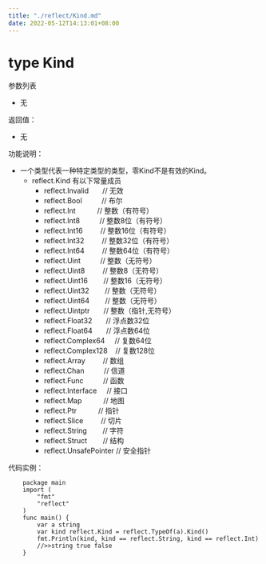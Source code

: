 ```yaml
---
title: "./reflect/Kind.md"
date: 2022-05-12T14:13:01+08:00
---
```

# type Kind

参数列表

- 无

返回值：

- 无

功能说明：

- 一个类型代表一种特定类型的类型，零Kind不是有效的Kind。
    - reflect.Kind 有以下常量成员
		- reflect.Invalid&nbsp;&nbsp;&nbsp;&nbsp;&nbsp;&nbsp;&nbsp;// 无效
		- reflect.Bool&nbsp;&nbsp;&nbsp;&nbsp;&nbsp;&nbsp;&nbsp;&nbsp;&nbsp;&nbsp;// 布尔
		- reflect.Int&nbsp;&nbsp;&nbsp;&nbsp;&nbsp;&nbsp;&nbsp;&nbsp;&nbsp;&nbsp;&nbsp;// 整数（有符号）
		- reflect.Int8&nbsp;&nbsp;&nbsp;&nbsp;&nbsp;&nbsp;&nbsp;&nbsp;&nbsp;&nbsp;// 整数8位（有符号）
		- reflect.Int16&nbsp;&nbsp;&nbsp;&nbsp;&nbsp;&nbsp;&nbsp;&nbsp;&nbsp;// 整数16位（有符号）
		- reflect.Int32&nbsp;&nbsp;&nbsp;&nbsp;&nbsp;&nbsp;&nbsp;&nbsp;&nbsp;// 整数32位（有符号）
		- reflect.Int64&nbsp;&nbsp;&nbsp;&nbsp;&nbsp;&nbsp;&nbsp;&nbsp;&nbsp;// 整数64位（有符号）
		- reflect.Uint&nbsp;&nbsp;&nbsp;&nbsp;&nbsp;&nbsp;&nbsp;&nbsp;&nbsp;&nbsp;// 整数（无符号）
		- reflect.Uint8&nbsp;&nbsp;&nbsp;&nbsp;&nbsp;&nbsp;&nbsp;&nbsp;&nbsp;// 整数8（无符号）
		- reflect.Uint16&nbsp;&nbsp;&nbsp;&nbsp;&nbsp;&nbsp;&nbsp;&nbsp;// 整数16（无符号）
		- reflect.Uint32&nbsp;&nbsp;&nbsp;&nbsp;&nbsp;&nbsp;&nbsp;&nbsp;// 整数（无符号）
		- reflect.Uint64&nbsp;&nbsp;&nbsp;&nbsp;&nbsp;&nbsp;&nbsp;&nbsp;// 整数（无符号）
		- reflect.Uintptr&nbsp;&nbsp;&nbsp;&nbsp;&nbsp;&nbsp;&nbsp;// 整数（指针,无符号）
		- reflect.Float32&nbsp;&nbsp;&nbsp;&nbsp;&nbsp;&nbsp;&nbsp;// 浮点数32位
		- reflect.Float64&nbsp;&nbsp;&nbsp;&nbsp;&nbsp;&nbsp;&nbsp;// 浮点数64位
		- reflect.Complex64&nbsp;&nbsp;&nbsp;&nbsp;&nbsp;// 复数64位
		- reflect.Complex128&nbsp;&nbsp;&nbsp;&nbsp;// 复数128位
		- reflect.Array&nbsp;&nbsp;&nbsp;&nbsp;&nbsp;&nbsp;&nbsp;&nbsp;&nbsp;// 数组
		- reflect.Chan&nbsp;&nbsp;&nbsp;&nbsp;&nbsp;&nbsp;&nbsp;&nbsp;&nbsp;&nbsp;// 信道
		- reflect.Func&nbsp;&nbsp;&nbsp;&nbsp;&nbsp;&nbsp;&nbsp;&nbsp;&nbsp;&nbsp;// 函数
		- reflect.Interface&nbsp;&nbsp;&nbsp;&nbsp;&nbsp;// 接口
		- reflect.Map&nbsp;&nbsp;&nbsp;&nbsp;&nbsp;&nbsp;&nbsp;&nbsp;&nbsp;&nbsp;&nbsp;// 地图
		- reflect.Ptr&nbsp;&nbsp;&nbsp;&nbsp;&nbsp;&nbsp;&nbsp;&nbsp;&nbsp;&nbsp;&nbsp;// 指针
		- reflect.Slice&nbsp;&nbsp;&nbsp;&nbsp;&nbsp;&nbsp;&nbsp;&nbsp;&nbsp;// 切片
		- reflect.String&nbsp;&nbsp;&nbsp;&nbsp;&nbsp;&nbsp;&nbsp;&nbsp;// 字符
		- reflect.Struct&nbsp;&nbsp;&nbsp;&nbsp;&nbsp;&nbsp;&nbsp;&nbsp;// 结构
		- reflect.UnsafePointer&nbsp;// 安全指针

代码实例：

		package main
		import (
		    "fmt"
		    "reflect"
		)
		func main() {
			var a string
			var kind reflect.Kind = reflect.TypeOf(a).Kind()
			fmt.Println(kind, kind == reflect.String, kind == reflect.Int)
			//>>string true false
		}
